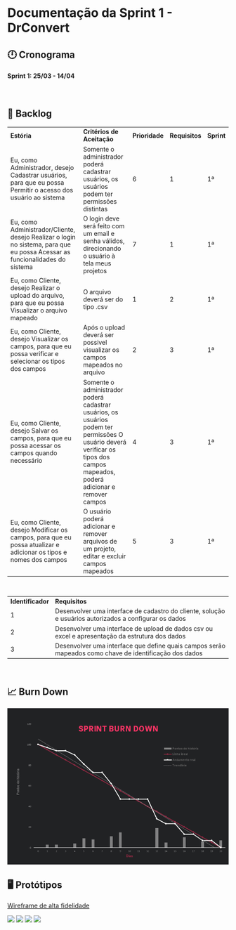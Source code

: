 # Documentação da Sprint 1 - DrConvert

## 🕛 Cronograma

#### Sprint 1: 25/03 - 14/04

<br>

## 📃 Backlog

<div>
  <table>
    <tr>
      <td><b>Estória</b></td>
      <td><b>Critérios de Aceitação</b></td>
      <td><b>Prioridade</b></td>
      <td><b>Requisitos</b></td>
      <td><b>Sprint</b></td>
    </tr>
    <tr>
      <td>Eu, como Administrador, desejo Cadastrar usuários, para que eu possa Permitir o acesso dos usuário ao sistema</td>
      <td>Somente o administrador poderá cadastrar usuários, os usuários podem ter permissões distintas</td>
      <td>6</td>
      <td>1</td>
      <td>1ª</td>
    </tr>
    <tr>
      <td>Eu, como Administrador/Cliente, desejo Realizar o login no sistema, para que eu possa Acessar as funcionalidades do sistema</td>
      <td>O login deve será feito com um email e senha válidos, direcionando o usuário à tela meus projetos</td>
      <td>7</td>
      <td>1</td>
      <td>1ª</td>
    </tr>
    <tr>
      <td>Eu, como Cliente, desejo Realizar o upload do arquivo, para que eu possa Visualizar o arquivo mapeado</td>
      <td>O arquivo deverá ser do tipo .csv</td>
      <td>1</td>
      <td>2</td>
      <td>1ª</td>
    </tr>
    <tr>
      <td>Eu, como Cliente, desejo Visualizar os campos, para que eu possa verificar e selecionar os tipos dos campos</td>
      <td>Após o upload deverá ser possivel visualizar os campos mapeados no arquivo</td>
      <td>2</td>
      <td>3</td>
      <td>1ª</td>
    </tr>
    <tr>
      <td>Eu, como Cliente, desejo Salvar os campos, para que eu possa acessar os campos quando necessário</td>
      <td>Somente o administrador poderá cadastrar usuários, os usuários podem ter permissões O usuário deverá verificar os tipos dos campos mapeados, poderá adicionar e remover campos</td>
      <td>4</td>
      <td>3</td>
      <td>1ª</td>
    </tr>
    <tr>
      <td>Eu, como Cliente, desejo Modificar os campos, para que eu possa atualizar e adicionar os tipos e nomes dos campos</td>
      <td>O usuário poderá adicionar e remover arquivos de um projeto, editar e excluir campos mapeados</td>
      <td>5</td>
      <td>3</td>
      <td>1ª</td>
    </tr>
  </table>

  <br>

  <table>
    <tr>
      <td><b>Identificador</b></td>
      <td><b>Requisitos</b></td>
    </tr>
    <tr>
      <td>1</td>
      <td>Desenvolver uma interface de cadastro do cliente, solução e usuários autorizados a configurar os dados</td>
    </tr>
    <tr>
      <td>2</td>
      <td>Desenvolver uma interface de upload de dados csv ou excel e apresentação da estrutura dos dados</td>
    </tr>
    <tr>
      <td>3</td>
      <td>Desenvolver uma interface que define quais campos serão mapeados como chave de identificação dos dados</td>
    </tr>
  </table>
</div>

<br>

## 📈 Burn Down

<img src="./images/burndown.png" />

<br>

## 🖥️ Protótipos

[Wireframe de alta fidelidade](https://www.figma.com/proto/dwFzK8Id4Ae014ZAoK5Hl6/drconvert?type=design&node-id=0-1&t=FmHVz9us3OWnNiiH-0&scaling=scale-down&page-id=0%3A1&starting-point-node-id=6%3A53)

<img src="../../design/layouts/login.png" />
<img src="../../design/layouts/home.png" />
<img src="../../design/layouts/upload.png" />
<img src="../../design/layouts/project.png" />

